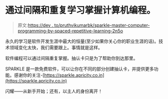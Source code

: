 # 通过间隔和重复学习掌握计算机编程。

> 原文:[https://dev . to/pruthvikumarbk/sparkle-master-computer-programming-by-spaced-repetitive-learning-2n5o](https://dev.to/pruthvikumarbk/sparkle-master-computer-programming-by-spaced-repetitive-learning-2n5o)

永久的学习是软件开发生涯中最大的恒量(至少如果你关心你的职业生涯的话)。技术领域变化太快，我们需要跟上。事情就是这样。

软件编程可以通过间隔重复掌握。抽认卡只是为了帮助你到达那里。

SPARKLE 是一款免费软件，可以让你在不同的部分创建抽认卡，并提供更多功能。感谢你的关注-[https://sparkle.apricity.co.in](https://sparkle.apricity.co.in)

闪耀——从新手开始；还有，以主人的身份离开！